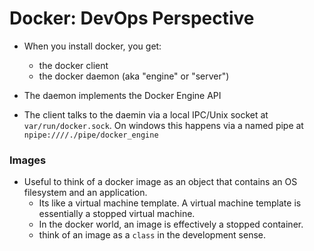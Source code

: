# Docker: DevOps Perspective

- When you install docker, you get:
  - the docker client
  - the docker daemon (aka "engine" or "server")
  
- The daemon implements the Docker Engine API
- The client talks to the daemin via a local IPC/Unix socket at `var/run/docker.sock`. On windows this happens via a named pipe at `npipe:////./pipe/docker_engine`

### Images

- Useful to think of a docker image as an object that contains an OS filesystem and an application.
  - Its like a virtual machine template. A virtual machine template is essentially a stopped virtual machine.
  - In the docker world, an image is effectively a stopped container.
  - think of an image as a `class` in the development sense.
  
  
